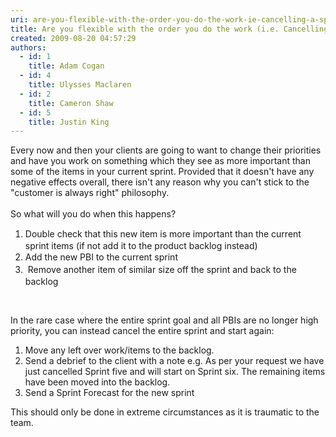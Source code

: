 ```yaml
---
uri: are-you-flexible-with-the-order-you-do-the-work-ie-cancelling-a-sprint
title: Are you flexible with the order you do the work (i.e. Cancelling a sprint)?
created: 2009-08-20 04:57:29
authors:
  - id: 1
    title: Adam Cogan
  - id: 4
    title: Ulysses Maclaren
  - id: 2
    title: Cameron Shaw
  - id: 5
    title: Justin King
---
```





<span class='intro'> Every now and then your clients are going to want to change their priorities​ and have you work on something which they see as more important than some of the items in&#160;your current sprint.&#160;Provided that it doesn't have any negative effects overall, there isn't any reason why you can't stick to the &quot;customer is always right&quot; philosophy.<br><br>So what will you do when this happens? ​ </span>

<ol><li>
         <span style="line-height&#58;20px;">Double check that this new item is more important than the current sprint items (if not add it to the product backlog instead​)</span></li><li><span style="line-height&#58;20px;">Add the new PBI to the current sprint&#160;</span></li><li>
         <span style="line-height&#58;20px;">&#160;Remove another item of similar size off the sprint and back to the backlog</span><br></li></ol>

<p>​<br></p><p>In the rare case where the entire sprint goal and all PBIs are no longer high priority, you can instead cancel the entire sprint and start again&#58;</p><ol><li>Move any left over work/items to the backlog. </li><li>Send a debrief to the client with a note e.g. As per your request we have just cancelled Sprint five and will start on Sprint six. The remaining items have been moved into the backlog. </li><li>Send a Sprint&#160;Forecast for the new sprint</li></ol><p>This should only be done in extreme circumstances as it is traumatic to the team.</p>


